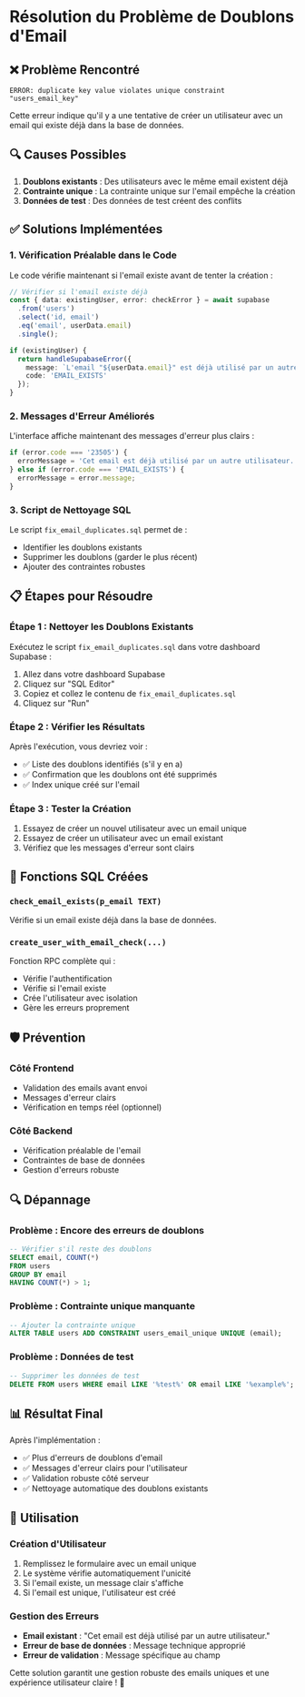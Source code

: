 # Résolution du Problème de Doublons d'Email

## ❌ Problème Rencontré

```
ERROR: duplicate key value violates unique constraint "users_email_key"
```

Cette erreur indique qu'il y a une tentative de créer un utilisateur avec un email qui existe déjà dans la base de données.

## 🔍 Causes Possibles

1. **Doublons existants** : Des utilisateurs avec le même email existent déjà
2. **Contrainte unique** : La contrainte unique sur l'email empêche la création
3. **Données de test** : Des données de test créent des conflits

## ✅ Solutions Implémentées

### 1. Vérification Préalable dans le Code
Le code vérifie maintenant si l'email existe avant de tenter la création :

```typescript
// Vérifier si l'email existe déjà
const { data: existingUser, error: checkError } = await supabase
  .from('users')
  .select('id, email')
  .eq('email', userData.email)
  .single();

if (existingUser) {
  return handleSupabaseError({
    message: `L'email "${userData.email}" est déjà utilisé par un autre utilisateur.`,
    code: 'EMAIL_EXISTS'
  });
}
```

### 2. Messages d'Erreur Améliorés
L'interface affiche maintenant des messages d'erreur plus clairs :

```typescript
if (error.code === '23505') {
  errorMessage = 'Cet email est déjà utilisé par un autre utilisateur.';
} else if (error.code === 'EMAIL_EXISTS') {
  errorMessage = error.message;
}
```

### 3. Script de Nettoyage SQL
Le script `fix_email_duplicates.sql` permet de :
- Identifier les doublons existants
- Supprimer les doublons (garder le plus récent)
- Ajouter des contraintes robustes

## 📋 Étapes pour Résoudre

### Étape 1 : Nettoyer les Doublons Existants
Exécutez le script `fix_email_duplicates.sql` dans votre dashboard Supabase :

1. Allez dans votre dashboard Supabase
2. Cliquez sur "SQL Editor"
3. Copiez et collez le contenu de `fix_email_duplicates.sql`
4. Cliquez sur "Run"

### Étape 2 : Vérifier les Résultats
Après l'exécution, vous devriez voir :
- ✅ Liste des doublons identifiés (s'il y en a)
- ✅ Confirmation que les doublons ont été supprimés
- ✅ Index unique créé sur l'email

### Étape 3 : Tester la Création
1. Essayez de créer un nouvel utilisateur avec un email unique
2. Essayez de créer un utilisateur avec un email existant
3. Vérifiez que les messages d'erreur sont clairs

## 🔧 Fonctions SQL Créées

### `check_email_exists(p_email TEXT)`
Vérifie si un email existe déjà dans la base de données.

### `create_user_with_email_check(...)`
Fonction RPC complète qui :
- Vérifie l'authentification
- Vérifie si l'email existe
- Crée l'utilisateur avec isolation
- Gère les erreurs proprement

## 🛡️ Prévention

### Côté Frontend
- Validation des emails avant envoi
- Messages d'erreur clairs
- Vérification en temps réel (optionnel)

### Côté Backend
- Vérification préalable de l'email
- Contraintes de base de données
- Gestion d'erreurs robuste

## 🔍 Dépannage

### Problème : Encore des erreurs de doublons
```sql
-- Vérifier s'il reste des doublons
SELECT email, COUNT(*) 
FROM users 
GROUP BY email 
HAVING COUNT(*) > 1;
```

### Problème : Contrainte unique manquante
```sql
-- Ajouter la contrainte unique
ALTER TABLE users ADD CONSTRAINT users_email_unique UNIQUE (email);
```

### Problème : Données de test
```sql
-- Supprimer les données de test
DELETE FROM users WHERE email LIKE '%test%' OR email LIKE '%example%';
```

## 📊 Résultat Final

Après l'implémentation :
- ✅ Plus d'erreurs de doublons d'email
- ✅ Messages d'erreur clairs pour l'utilisateur
- ✅ Validation robuste côté serveur
- ✅ Nettoyage automatique des doublons existants

## 🚀 Utilisation

### Création d'Utilisateur
1. Remplissez le formulaire avec un email unique
2. Le système vérifie automatiquement l'unicité
3. Si l'email existe, un message clair s'affiche
4. Si l'email est unique, l'utilisateur est créé

### Gestion des Erreurs
- **Email existant** : "Cet email est déjà utilisé par un autre utilisateur."
- **Erreur de base de données** : Message technique approprié
- **Erreur de validation** : Message spécifique au champ

Cette solution garantit une gestion robuste des emails uniques et une expérience utilisateur claire ! 🎉
